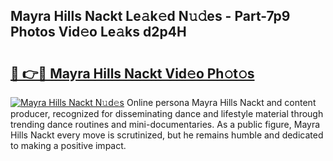 ## Mayra Hills Nackt Le𝚊k𝚎d N𝚞𝚍es - Part-7p9 Photos Vid𝚎o Le𝚊ks d2p4H

# <h2><a href="http://fb1yt47.evod.top/?m=Mayra+Hills+Nackt">🔗 👉🔴 Mayra Hills Nackt Vid𝚎o Ph𝚘t𝚘s</a></h2>

[![Mayra Hills Nackt N𝚞d𝚎s](https://i.imgur.com/8V9OHl7.gif)](http://fb1yt47.evod.top/?m=Mayra+Hills+Nackt)
Online persona Mayra Hills Nackt and content producer, recognized for disseminating dance and lifestyle material through trending dance routines and mini-documentaries. As a public figure, Mayra Hills Nackt every move is scrutinized, but he remains humble and dedicated to making a positive impact. 
